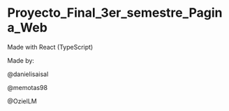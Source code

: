 # Proyecto_Final_3er_semestre_Pagina_Web
 Made with React (TypeScript)

Made by:

@danielisaisal

@memotas98

@OzielLM
